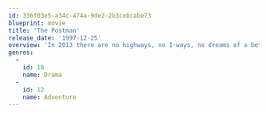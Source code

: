 ```yaml
---
id: 336f03e5-a34c-474a-9de2-2b3cebcabe73
blueprint: movie
title: 'The Postman'
release_date: '1997-12-25'
overview: 'In 2013 there are no highways, no I-ways, no dreams of a better tomorrow, only scattered survivors across what was once the Unites States. Into this apocalyptic wasteland comes an enigmatic drifter with a mule, a knack for Shakespeare and something yet undiscovered: the power to inspire hope.'
genres:
  -
    id: 18
    name: Drama
  -
    id: 12
    name: Adventure
---
```

